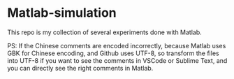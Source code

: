 # Matlab-simulation

This repo is my collection of several experiments done with Matlab.

PS: If the Chinese comments are encoded incorrectly, because Matlab uses GBK for Chinese encoding, and Github uses UTF-8, so transform the files into UTF-8 if you want to see the comments in VSCode or Sublime Text, and you can directly see the right comments in Matlab.

